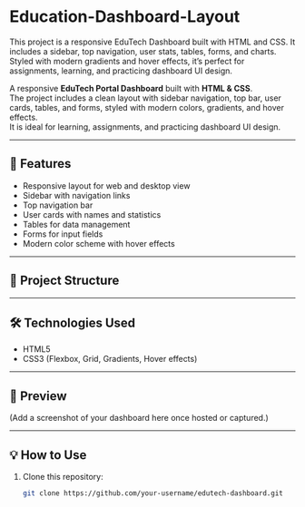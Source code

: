 # Education-Dashboard-Layout
This project is a responsive EduTech Dashboard built with HTML and CSS. It includes a sidebar, top navigation, user stats, tables, forms, and charts. Styled with modern gradients and hover effects, it’s perfect for assignments, learning, and practicing dashboard UI design.

A responsive **EduTech Portal Dashboard** built with **HTML & CSS**.  
The project includes a clean layout with sidebar navigation, top bar, user cards, tables, and forms, styled with modern colors, gradients, and hover effects.  
It is ideal for learning, assignments, and practicing dashboard UI design.

---

## 🚀 Features
- Responsive layout for web and desktop view  
- Sidebar with navigation links  
- Top navigation bar  
- User cards with names and statistics  
- Tables for data management  
- Forms for input fields  
- Modern color scheme with hover effects  

---

## 📂 Project Structure

---

## 🛠️ Technologies Used
- HTML5  
- CSS3 (Flexbox, Grid, Gradients, Hover effects)  

---

## 📸 Preview
(Add a screenshot of your dashboard here once hosted or captured.)

---

## 💡 How to Use
1. Clone this repository:
   ```bash
   git clone https://github.com/your-username/edutech-dashboard.git
